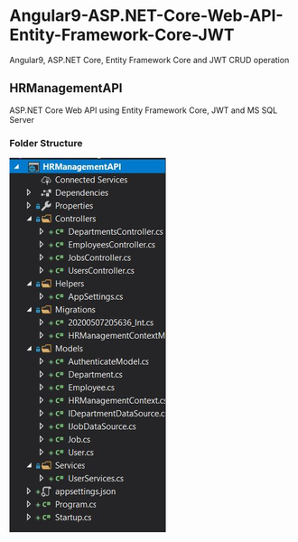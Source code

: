# Angular9-ASP.NET-Core-Web-API-Entity-Framework-Core-JWT
Angular9, ASP.NET Core, Entity Framework Core and JWT CRUD operation

## HRManagementAPI
ASP.NET Core Web API using Entity Framework Core, JWT and MS SQL Server

### Folder Structure
![Image](https://github.com/xerun/Angular9-ASP.NET-Core-Web-API-Entity-Framework-Core-JWT/blob/master/images/folders.JPG)

